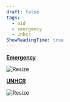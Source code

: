 ```yaml
---
draft: false
tags:
  - aid
  - emergency
  - unhcr
ShowReadingTime: true
---
```


**[Emergency](https://www.emergency.it/)**

![Resize](https://upload.wikimedia.org/wikipedia/commons/thumb/a/ab/Emergency_%28NGO%29_logo.svg/640px-Emergency_%28NGO%29_logo.svg.png)


**[UNHCR](https://www.unhcr.org/it/)**

![Resize](https://upload.wikimedia.org/wikipedia/commons/8/88/UNHCR.svg)